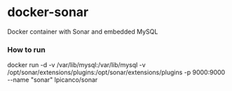 docker-sonar
============

Docker container with Sonar and embedded MySQL


### How to run

docker run -d -v /var/lib/mysql:/var/lib/mysql -v /opt/sonar/extensions/plugins:/opt/sonar/extensions/plugins -p 9000:9000 --name "sonar" lpicanco/sonar
